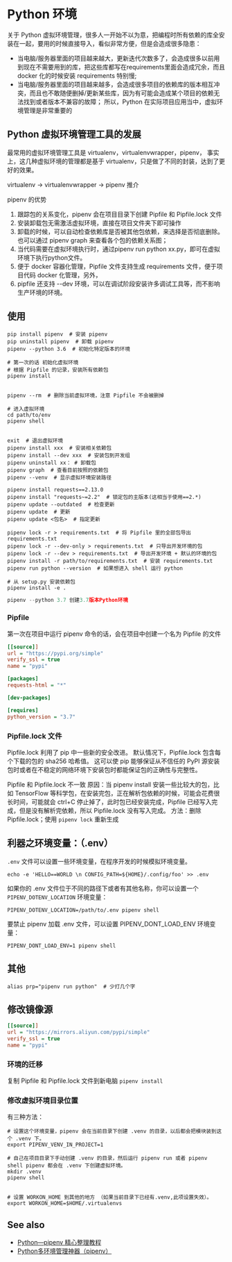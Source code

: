 # Python 环境

关于 Python 虚拟环境管理，很多人一开始不以为意，把编程时所有依赖的库全安装在一起，要用的时候直接导入，看似非常方便，但是会造成很多隐患：

- 当电脑/服务器里面的项目越来越大，更新迭代次数多了，会造成很多以前用到现在不需要用到的库，把这些库都写在requirements里面会造成冗余，而且 docker 化的时候安装 requirements 特别慢;
- 当电脑/服务器里面的项目越来越多，会造成很多项目的依赖库的版本相互冲突，而且也不敢随便删掉/更新某些库，因为有可能会造成某个项目的依赖无法找到或者版本不兼容的故障； 所以，Python 在实际项目应用当中，虚拟环境管理是非常重要的

## Python 虚拟环境管理工具的发展

最常用的虚拟环境管理工具是 virtualenv，virtualenvwrapper，pipenv，
事实上，这几种虚拟环境的管理都是基于 virtualenv，只是做了不同的封装，达到了更好的效果。

virtualenv -> virtualenvwrapper  -> pipenv 推介

pipenv 的优势

1. 跟踪包的关系变化，pipenv 会在项目目录下创建 Pipfile 和 Pipfile.lock 文件
2. 安装卸载包无需激活虚拟环境，直接在项目文件夹下即可操作
3. 卸载的时候，可以自动检查依赖库是否被其他包依赖，来选择是否彻底删除。也可以通过 pipenv graph 来查看各个包的依赖关系图；
4. 当代码需要在虚拟环境执行时，通过pipenv run python xx.py，即可在虚拟环境下执行python文件。
5. 便于 docker 容器化管理，Pipfile 文件支持生成 requirements 文件，便于项目代码 docker 化管理，另外，
6. pipfile 还支持 --dev 环境，可以在调试阶段安装许多调试工具等，而不影响生产环境的环境。

## 使用

```shell
pip install pipenv  # 安装 pipenv
pip uninstall pipenv  # 卸载 pipenv
pipenv --python 3.6  # 初始化特定版本的环境

# 第一次的话 初始化虚拟环境
# 根据 Pipfile 的记录，安装所有依赖包
pipenv install  


pipenv --rm  # 删除当前虚拟环境，注意 Pipfile 不会被删掉

# 进入虚拟环境
cd path/to/env
pipenv shell  


exit  # 退出虚拟环境
pipenv install xxx  # 安装相关依赖包
pipenv install --dev xxx  # 安装包到开发组
pipenv uninstall xx： # 卸载包
pipenv graph  # 查看目前按照的依赖包
pipenv --venv  # 显示虚拟环境安装路径

pipenv install requests==2.13.0
pipenv install "requests~=2.2"  # 锁定包的主版本(这相当于使用==2.*)
pipenv update --outdated  # 检查更新
pipenv update  # 更新
pipenv update <包名>  # 指定更新

pipenv lock -r > requirements.txt  # 将 Pipfile 里的全部包导出 requirements.txt
pipenv lock -r --dev-only > requirements.txt  # 只导出开发环境的包
pipenv lock -r --dev > requirements.txt  # 导出开发环境 + 默认的环境的包
pipenv install -r path/to/requirements.txt  # 安装 requirements.txt
pipenv run python --version  # 如果想进入 shell 运行 python

# 从 setup.py 安装依赖包
pipenv install -e .
```

```python
pipenv --python 3.7 创建3.7版本Python环境
```

### Pipfile

第一次在项目中运行 pipenv 命令的话，会在项目中创建一个名为 Pipfile 的文件

```ini
[[source]]
url = "https://pypi.org/simple"
verify_ssl = true
name = "pypi"

[packages]
requests-html = "*"

[dev-packages]

[requires]
python_version = "3.7"
```

### Pipfile.lock 文件

Pipfile.lock 利用了 pip 中一些新的安全改进。
默认情况下，Pipfile.lock 包含每个下载的包的 sha256 哈希值。
这可以使 pip 能够保证从不信任的 PyPI 源安装包时或者在不稳定的网络环境下安装包时都能保证包的正确性与完整性。

Pipfile 和 Pipfile.lock 不一致
原因：当 pipenv install 安装一些比较大的包，比如 TensorFlow 等科学包，在安装完包，正在解析包依赖的时候，可能会花费很长时间，可能就会 ctrl+C 停止掉了，此时包已经安装完成，Pipfile 已经写入完成，但是没有解析完依赖，所以 Pipfile.lock 没有写入完成。
方法：删除 Pipfile.lock；使用 `pipenv lock` 重新生成

## 利器之环境变量：（.env）

`.env` 文件可以设置一些环境变量，在程序开发的时候模拟环境变量。

```shell
echo -e 'HELLO==WORLD \n CONFIG_PATH=${HOME}/.config/foo' >> .env 
```

如果你的 .env 文件位于不同的路径下或者有其他名称，你可以设置一个 `PIPENV_DOTENV_LOCATION` 环境变量：

```shell
PIPENV_DOTENV_LOCATION=/path/to/.env pipenv shell
```

要禁止 pipenv 加载 .env 文件，可以设置 PIPENV_DONT_LOAD_ENV 环境变量：

```shell
PIPENV_DONT_LOAD_ENV=1 pipenv shell
```



## 其他

```shell
alias prp="pipenv run python"  # 少打几个字
```

## 修改镜像源

```ini
[[source]]
url = "https://mirrors.aliyun.com/pypi/simple"
verify_ssl = true
name = "pypi"
```

### 环境的迁移

复制 Pipfile 和 Pipfile.lock 文件到新电脑 `pipenv install`

### 修改虚拟环境目录位置

有三种方法：

```shell
# 设置这个环境变量，pipenv 会在当前目录下创建 .venv 的目录，以后都会把模块装到这个 .venv 下。
export PIPENV_VENV_IN_PROJECT=1

# 自己在项目目录下手动创建 .venv 的目录，然后运行 pipenv run 或者 pipenv shell pipenv 都会在 .venv 下创建虚拟环境。
mkdir .venv
pipenv shell


# 设置 WORKON_HOME 到其他的地方 （如果当前目录下已经有.venv,此项设置失效）。
export WORKON_HOME=$HOME/.virtualenvs
```

## See also

- [Python—pipenv 精心整理教程](https://juejin.cn/post/6844904202737713160)
- [Python多环境管理神器（pipenv）](https://www.cnblogs.com/doublexi/p/15791048.html)
